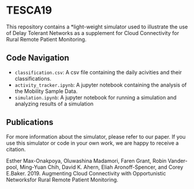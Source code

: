 # TESCA19

This repository contains a *light-weight simulator used to illustrate the use of Delay Tolerant Networks as a supplement for Cloud Connectivity for Rural Remote Patient Monitoring. 


## Code Navigation

* `classification.csv`: A csv file containing the daily acivities and their classifications.
* `activity_tracker.ipynb`: A jupyter notebook containing the analysis of the Mobility Sample Data.
* `simulation.ipynb`: A jupyter notebook for running a simulation and analyzing results of a simulation


## Publications

For more information about the simulator, please refer to our paper. If you use this simulator or code in your own work, we are happy to receive a citation.

Esther Max-Onakpoya, Oluwashina Madamori, Faren Grant, Robin Vander-pool, Ming-Yuan Chih, David K. Ahern, Eliah Aronoff-Spencer, and Corey E.Baker. 2019. Augmenting Cloud Connectivity with Opportunistic Networksfor Rural Remote Patient Monitoring. 

[//]: #[[PDF](https://arxiv.org/pdf/1905.05342.pdf)]



